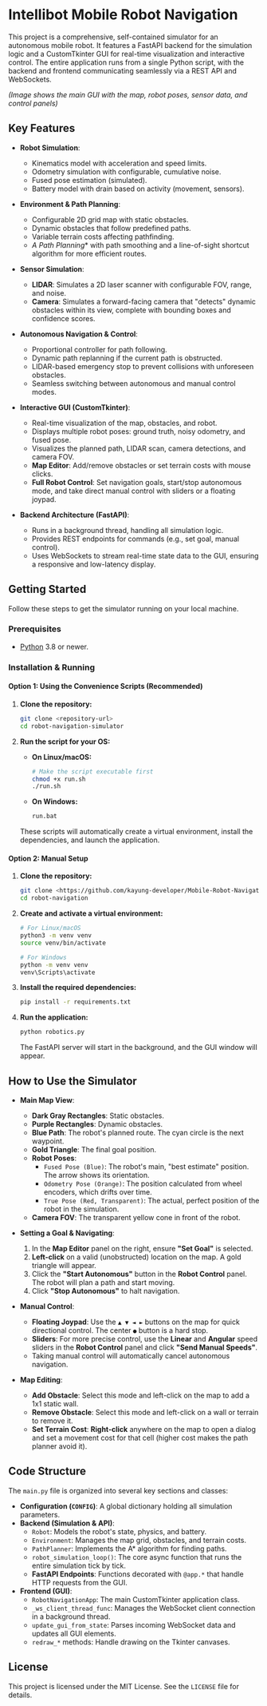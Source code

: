 # Intellibot Mobile Robot Navigation

This project is a comprehensive, self-contained simulator for an autonomous mobile robot. It features a FastAPI backend for the simulation logic and a CustomTkinter GUI for real-time visualization and interactive control. The entire application runs from a single Python script, with the backend and frontend communicating seamlessly via a REST API and WebSockets.


*(Image shows the main GUI with the map, robot poses, sensor data, and control panels)*

## Key Features

- **Robot Simulation**:
    - Kinematics model with acceleration and speed limits.
    - Odometry simulation with configurable, cumulative noise.
    - Fused pose estimation (simulated).
    - Battery model with drain based on activity (movement, sensors).

- **Environment & Path Planning**:
    - Configurable 2D grid map with static obstacles.
    - Dynamic obstacles that follow predefined paths.
    - Variable terrain costs affecting pathfinding.
    - **A* Path Planning** with path smoothing and a line-of-sight shortcut algorithm for more efficient routes.

- **Sensor Simulation**:
    - **LIDAR**: Simulates a 2D laser scanner with configurable FOV, range, and noise.
    - **Camera**: Simulates a forward-facing camera that "detects" dynamic obstacles within its view, complete with bounding boxes and confidence scores.

- **Autonomous Navigation & Control**:
    - Proportional controller for path following.
    - Dynamic path replanning if the current path is obstructed.
    - LIDAR-based emergency stop to prevent collisions with unforeseen obstacles.
    - Seamless switching between autonomous and manual control modes.

- **Interactive GUI (CustomTkinter)**:
    - Real-time visualization of the map, obstacles, and robot.
    - Displays multiple robot poses: ground truth, noisy odometry, and fused pose.
    - Visualizes the planned path, LIDAR scan, camera detections, and camera FOV.
    - **Map Editor**: Add/remove obstacles or set terrain costs with mouse clicks.
    - **Full Robot Control**: Set navigation goals, start/stop autonomous mode, and take direct manual control with sliders or a floating joypad.

- **Backend Architecture (FastAPI)**:
    - Runs in a background thread, handling all simulation logic.
    - Provides REST endpoints for commands (e.g., set goal, manual control).
    - Uses WebSockets to stream real-time state data to the GUI, ensuring a responsive and low-latency display.

## Getting Started

Follow these steps to get the simulator running on your local machine.

### Prerequisites

- [Python](https://www.python.org/downloads/) 3.8 or newer.

### Installation & Running

#### Option 1: Using the Convenience Scripts (Recommended)

1.  **Clone the repository:**
    ```bash
    git clone <repository-url>
    cd robot-navigation-simulator
    ```

2.  **Run the script for your OS:**
    -   **On Linux/macOS:**
        ```bash
        # Make the script executable first
        chmod +x run.sh
        ./run.sh
        ```
    -   **On Windows:**
        ```bash
        run.bat
        ```
    These scripts will automatically create a virtual environment, install the dependencies, and launch the application.

#### Option 2: Manual Setup

1.  **Clone the repository:**
    ```bash
    git clone <https://github.com/kayung-developer/Mobile-Robot-Navigation>
    cd robot-navigation
    ```

2.  **Create and activate a virtual environment:**
    ```bash
    # For Linux/macOS
    python3 -m venv venv
    source venv/bin/activate

    # For Windows
    python -m venv venv
    venv\Scripts\activate
    ```

3.  **Install the required dependencies:**
    ```bash
    pip install -r requirements.txt
    ```

4.  **Run the application:**
    ```bash
    python robotics.py
    ```
    The FastAPI server will start in the background, and the GUI window will appear.

## How to Use the Simulator

- **Main Map View**:
    - **Dark Gray Rectangles**: Static obstacles.
    - **Purple Rectangles**: Dynamic obstacles.
    - **Blue Path**: The robot's planned route. The cyan circle is the next waypoint.
    - **Gold Triangle**: The final goal position.
    - **Robot Poses**:
        - `Fused Pose (Blue)`: The robot's main, "best estimate" position. The arrow shows its orientation.
        - `Odometry Pose (Orange)`: The position calculated from wheel encoders, which drifts over time.
        - `True Pose (Red, Transparent)`: The actual, perfect position of the robot in the simulation.
    - **Camera FOV**: The transparent yellow cone in front of the robot.

- **Setting a Goal & Navigating**:
    1.  In the **Map Editor** panel on the right, ensure **"Set Goal"** is selected.
    2.  **Left-click** on a valid (unobstructed) location on the map. A gold triangle will appear.
    3.  Click the **"Start Autonomous"** button in the **Robot Control** panel. The robot will plan a path and start moving.
    4.  Click **"Stop Autonomous"** to halt navigation.

- **Manual Control**:
    - **Floating Joypad**: Use the `▲ ▼ ◄ ►` buttons on the map for quick directional control. The center `●` button is a hard stop.
    - **Sliders**: For more precise control, use the **Linear** and **Angular** speed sliders in the **Robot Control** panel and click **"Send Manual Speeds"**.
    - Taking manual control will automatically cancel autonomous navigation.

- **Map Editing**:
    - **Add Obstacle**: Select this mode and left-click on the map to add a 1x1 static wall.
    - **Remove Obstacle**: Select this mode and left-click on a wall or terrain to remove it.
    - **Set Terrain Cost**: **Right-click** anywhere on the map to open a dialog and set a movement cost for that cell (higher cost makes the path planner avoid it).

## Code Structure

The `main.py` file is organized into several key sections and classes:

-   **Configuration (`CONFIG`)**: A global dictionary holding all simulation parameters.
-   **Backend (Simulation & API)**:
    -   `Robot`: Models the robot's state, physics, and battery.
    -   `Environment`: Manages the map grid, obstacles, and terrain costs.
    -   `PathPlanner`: Implements the A* algorithm for finding paths.
    -   `robot_simulation_loop()`: The core async function that runs the entire simulation tick by tick.
    -   **FastAPI Endpoints**: Functions decorated with `@app.*` that handle HTTP requests from the GUI.
-   **Frontend (GUI)**:
    -   `RobotNavigationApp`: The main CustomTkinter application class.
    -   `_ws_client_thread_func`: Manages the WebSocket client connection in a background thread.
    -   `update_gui_from_state`: Parses incoming WebSocket data and updates all GUI elements.
    -   `redraw_*` methods: Handle drawing on the Tkinter canvases.

## License

This project is licensed under the MIT License. See the `LICENSE` file for details.
